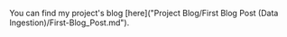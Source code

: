You can find my project's blog [here]("Project Blog/First Blog Post (Data Ingestion)/First-Blog_Post.md").
